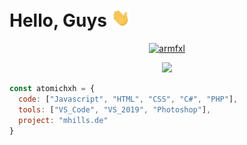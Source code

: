# Hello, Guys <img src="https://github.com/AtomicHXH/AtomicHXH/blob/main/wave.gif" width="30px">

<p align="center">
  <a href="https://github.com/atomichxh">
    <img src="https://discord.c99.nl/widget/theme-4/811028461232848906.png" alt="armfxl"/>
     </a>
</p>

<p align="center">
  <img src="https://mhills.de/uploads/MwBdkBKW.png"/>
</p>

```javascript
const atomichxh = {
  code: ["Javascript", "HTML", "CSS", "C#", "PHP"],
  tools: ["VS_Code", "VS_2019", "Photoshop"],
  project: "mhills.de"
}
```
